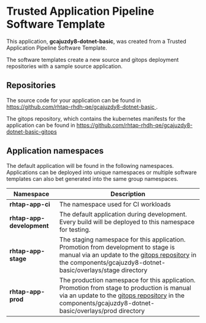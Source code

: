 # Trusted Application Pipeline Software Template

This application, **gcajuzdy8-dotnet-basic**, was created from a Trusted Application Pipeline Software Template.

The software templates create a new source and gitops deployment repositories with a sample source application. 

## Repositories

The source code for your application can be found in [https://github.com/rhtap-rhdh-qe/gcajuzdy8-dotnet-basic ](https://github.com/rhtap-rhdh-qe/gcajuzdy8-dotnet-basic ).
 
The gitops repository, which contains the kubernetes manifests for the application can be found in 
[https://github.com/rhtap-rhdh-qe/gcajuzdy8-dotnet-basic-gitops ](https://github.com/rhtap-rhdh-qe/gcajuzdy8-dotnet-basic-gitops ) 

## Application namespaces 

The default application will be found in the following namespaces. Applications can be deployed into unique namespaces or multiple software templates can also bet generated into the same group namespaces.  

|  Namespace   |  Description   |  
| -------- | -------- |
| **rhtap-app-ci** | The namespace used for CI workloads |
| **rhtap-app-development** | The default application during development. Every build will be deployed to this namespace for testing. |
| **rhtap-app-stage** | The staging namespace for this application. Promotion from development to stage is manual via an update to the [gitops repository](https://github.com/rhtap-rhdh-qe/gcajuzdy8-dotnet-basic-gitops ) in the components/gcajuzdy8-dotnet-basic/overlays/stage directory |
| **rhtap-app-prod** | The production namespace for this application. Promotion from stage to production is manual via an update to the [gitops repository](https://github.com/rhtap-rhdh-qe/gcajuzdy8-dotnet-basic-gitops ) in the components/gcajuzdy8-dotnet-basic/overlays/prod directory |